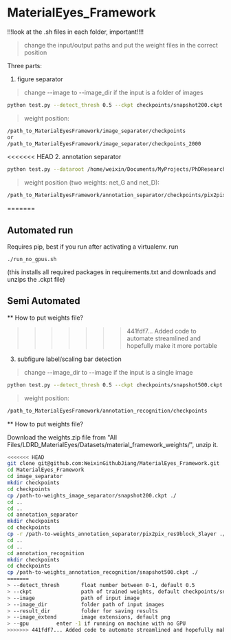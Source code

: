 # MaterialEyes_Framework

!!!look at the .sh files in each folder, important!!!!

> change the input/output paths and put the weight files in the correct position

Three parts:
1. figure separator
> change --image to --image_dir if the input is a folder of images
```bash
python test.py --detect_thresh 0.5 --ckpt checkpoints/snapshot200.ckpt --image  ./data/complex_1.png --result_dir /home/weixin/Documents/MyProjects/PhDResearch/ArgonneProjects/MaterialEyes_Framework/data/subfigures/ --image_extend png --save_bbox --save_image --bbox_expand 0.1
```
> weight position:
```bash
/path_to_MaterialEyesFramework/image_separator/checkpoints
or
/path_to_MaterialEyesFramework/image_separator/checkpoints_2000
```

<<<<<<< HEAD
2. annotation separator
```bash
python test.py --dataroot /home/weixin/Documents/MyProjects/PhDResearch/ArgonneProjects/MaterialEyes_Framework/data/subfigures --name pix2pix_res9block_3layer --model pix2pix --netG resnet_9blocks --direction AtoB --num_test 100  --results_dir /home/weixin/Documents/MyProjects/PhDResearch/ArgonneProjects/MaterialEyes_Framework/data/annotation_maps --preprocess none  --epoch 300
```
> weight position (two weights: net_G and net_D):
```bash
/path_to_MaterialEyesFramework/annotation_separator/checkpoints/pix2pix_res9block_3layer/
```
=======
## Automated run

Requires pip, best if you run after activating a virtualenv. 
run
```
./run_no_gpus.sh
```
(this installs all required packages in requirements.txt and downloads and unzips the .ckpt file)

## Semi Automated

** How to put weights file?
>>>>>>> 441fdf7... Added code to automate streamlined and hopefully make it more portable

3. subfigure label/scaling bar detection
> change --image_dir to --image if the input is a single image
```bash
python test.py --detect_thresh 0.5 --ckpt checkpoints/snapshot500.ckpt --image_dir  /home/weixin/Documents/MyProjects/PhDResearch/ArgonneProjects/MaterialEyes_Framework/data/subfigures/ --result_dir /home/weixin/Documents/MyProjects/PhDResearch/ArgonneProjects/MaterialEyes_Framework/data/subfigurelabels/ --image_extend png
```

> weight position:
```bash
/path_to_MaterialEyesFramework/annotation_recognition/checkpoints
```


** How to put weights file?

Download the weights.zip file from "All Files/LDRD_MaterialEyes/Datasets/material_framework_weights/", unzip it.

```bash
<<<<<<< HEAD
git clone git@github.com:WeixinGithubJiang/MaterialEyes_Framework.git
cd MaterialEyes_Framework
cd image_separator
mkdir checkpoints
cd checkpoints
cp /path-to-weights_image_separator/snapshot200.ckpt ./
cd ..
cd ..
cd annotation_separator
mkdir checkpoints
cd checkpoints
cp -r /path-to-weights_annotation_separator/pix2pix_res9block_3layer ./
cd ..
cd ..
cd annotation_recognition
mkdir checkpoints
cd checkpoints
cp /path-to-weights_annotation_recognition/snapshot500.ckpt ./
=======
> --detect_thresh       float number between 0-1, default 0.5
> --ckpt                path of trained weights, default checkpoints/snapshot930.ckpt
> --image               path of input image
> --image_dir           folder path of input images
> --result_dir          folder for saving results
> --image_extend        image extensions, default png
> --gpu			enter -1 if running on machine with no GPU
>>>>>>> 441fdf7... Added code to automate streamlined and hopefully make it more portable
```
